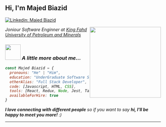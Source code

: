 <h2> Hi, I'm Majed Biazid </h2> 

[![Linkedin: Majed Biazid](https://img.shields.io/badge/-MajedBiazid-blue?style=flat-square&logo=Linkedin&logoColor=white&link=https://www.linkedin.com/in/majed-biazid-174b1b260/)](https://www.linkedin.com/in/majed-biazid-174b1b260/)

<img align='right' src="https://cemse.kaust.edu.sa/sites/default/files/2019-08/kfupm%20logo.PNG" width="230">
<p><em>Joniour Software Enginner at <a href="">King Fahd University of Petroleum and Minerals</a><img 
</em></p>

### <img src="https://tenor.com/blOVi.gif" width="50"> A little more about me...  

```javascript
const Majed Biazid = {
  pronouns: "He" | "Him",
  education: "UnderGraduate Software Student",
  otherAlias: "Full Stack Developer",
  code: [Javascript, HTML, CSS],
  tools: [React, Redux, Node, Jest, Tailwind, MongoDB, Firebase],
  availableForHire: true
}
```

<em><b>I love connecting with different people</b> so if you want to say <b>hi, I'll be happy to meet you more!</b> :)</em>

---
